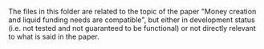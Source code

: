 The files in this folder are related to the topic of the paper "Money creation and liquid funding needs are compatible", but either in development status (i.e. not tested and not guaranteed to be functional) or not directly relevant to what is said in the paper.